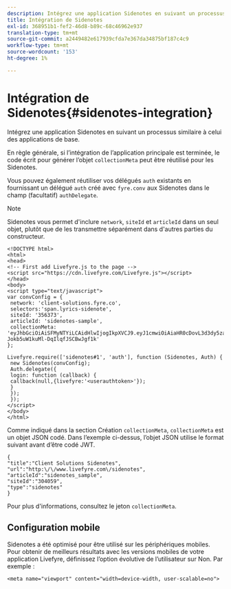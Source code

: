 ```yaml
---
description: Intégrez une application Sidenotes en suivant un processus similaire à celui des applications de base.
title: Intégration de Sidenotes
exl-id: 368951b1-fef2-46d8-b89c-68c46962e937
translation-type: tm+mt
source-git-commit: a2449482e617939cfda7e367da34875bf187c4c9
workflow-type: tm+mt
source-wordcount: '153'
ht-degree: 1%

---
```


# Intégration de Sidenotes{#sidenotes-integration}

Intégrez une application Sidenotes en suivant un processus similaire à celui des applications de base.

En règle générale, si l’intégration de l’application principale est terminée, le code écrit pour générer l’objet `collectionMeta` peut être réutilisé pour les Sidenotes.

Vous pouvez également réutiliser vos délégués `auth` existants en fournissant un délégué `auth` créé avec `fyre.conv` aux Sidenotes dans le champ (facultatif) `authDelegate`.

>[!NOTE]
>
>Sidenotes vous permet d&#39;inclure `network`, `siteId` et `articleId` dans un seul objet, plutôt que de les transmettre séparément dans d&#39;autres parties du constructeur.

```
<!DOCTYPE html> 
<html> 
<head> 
<!-- First add Livefyre.js to the page --> 
<script src="https://cdn.livefyre.com/Livefyre.js"></script> 
</head> 
<body> 
<script type="text/javascript"> 
var convConfig = { 
 network: 'client-solutions.fyre.co', 
 selectors:'span.lyrics-sidenote', 
 siteId: '356373', 
 articleId: 'sidenotes-sample', 
 collectionMeta: 'eyJhbGciOiAiSFMyNTYiLCAidHlwIjogIkpXVCJ9.eyJ1cmwiOiAiaHR0cDovL3d3dy5zaWRlbm90ZXMtZGVtby5jb20vbHlyaWNzIiwgInNpdGVJZCI6ICIzMDQwNTkiLCAidHlwZSI6ICJzaWRlbm90ZXMiLCAiYXJ0aWNsZUlkIjogInNpZGVub3Rlc19zYW1wbGUiLCAidGl0bGUiOiAiQ2xpZW50IFNvbHV0aW9ucyBTaWRlbm90ZXMifQ.2gxnsM0TS8dfp-Jokb5uW1kuMl-DqIlqfJSCBwJgf1k' 
}; 
  
Livefyre.require(['sidenotes#1', 'auth'], function (Sidenotes, Auth) { 
 new Sidenotes(convConfig); 
 Auth.delegate({ 
 login: function (callback) { 
 callback(null,{livefyre:'<userauthtoken>'}); 
 } 
 }); 
 }); 
</script> 
</body> 
</html>
```

Comme indiqué dans la section Création `collectionMeta`, `collectionMeta` est un objet JSON codé. Dans l’exemple ci-dessus, l’objet JSON utilise le format suivant avant d’être codé JWT.

```
{ 
"title":"Client Solutions Sidenotes", 
"url":"http:\/\/www.livefyre.com\/sidenotes", 
"articleId":"sidenotes_sample", 
"siteId":"304059", 
"type":"sidenotes" 
}
```

Pour plus d&#39;informations, consultez le jeton `collectionMeta`.

## Configuration mobile

Sidenotes a été optimisé pour être utilisé sur les périphériques mobiles. Pour obtenir de meilleurs résultats avec les versions mobiles de votre application Livefyre, définissez l’option évolutive de l’utilisateur sur Non. Par exemple :

```
<meta name="viewport" content="width=device-width, user-scalable=no">
```
